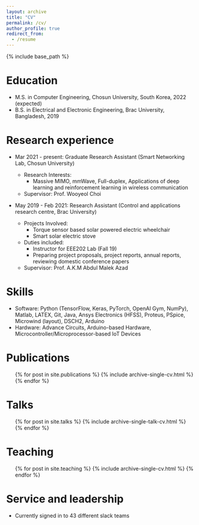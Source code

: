 ```yaml
---
layout: archive
title: "CV"
permalink: /cv/
author_profile: true
redirect_from:
  - /resume
---
```


{% include base_path %}

Education
======
* M.S. in Computer Engineering, Chosun University, South Korea, 2022 (expected)
* B.S. in Electrical and Electronic Engineering, Brac University, Bangladesh, 2019


Research experience
======
* Mar 2021 - present: Graduate Research Assistant (Smart Networking Lab, Chosun University)
  * Research Interests:
    * Massive MIMO, mmWave, Full-duplex, Applications of deep learning and reinforcement learning in wireless communication
  * Supervisor: Prof. Wooyeol Choi

* May 2019 - Feb 2021: Research Assistant (Control and applications research centre, Brac University)
  * Projects Involved: 
    * Torque sensor based solar powered electric wheelchair
    * Smart solar electric stove
  * Duties included: 
    * Instructor for EEE202 Lab (Fall 19)
    * Preparing project proposals, project reports, annual reports, reviewing domestic conference papers
  * Supervisor: Prof. A.K.M Abdul Malek Azad
  
Skills
======
* Software: Python (TensorFlow, Keras, PyTorch, OpenAI Gym, NumPy), Matlab, LATEX, Git, Java, Ansys Electronics (HFSS), Proteus, PSpice, Microwind (layout), DSCH2, Arduino
* Hardware: Advance Circuits, Arduino-based Hardware, Microcontroller/Microprocessor-based IoT Devices

<!-- * Skill 2
  * Sub-skill 2.1
  * Sub-skill 2.2
  * Sub-skill 2.3
* Skill 3 -->

Publications
======
  <ul>{% for post in site.publications %}
    {% include archive-single-cv.html %}
  {% endfor %}</ul>
  
Talks
======
  <ul>{% for post in site.talks %}
    {% include archive-single-talk-cv.html %}
  {% endfor %}</ul>
  
Teaching
======
  <ul>{% for post in site.teaching %}
    {% include archive-single-cv.html %}
  {% endfor %}</ul>
  
Service and leadership
======
* Currently signed in to 43 different slack teams
